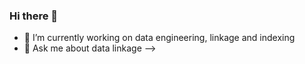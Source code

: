 ### Hi there 👋

- 🔭 I’m currently working on data engineering, linkage and indexing
- 💬 Ask me about data linkage
-->

